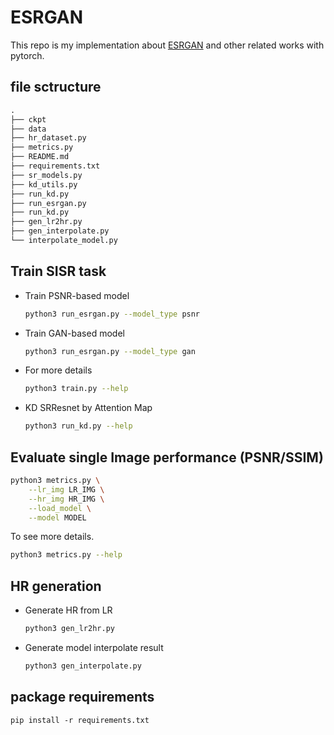 # ESRGAN

This repo is my implementation about [ESRGAN](https://github.com/xinntao/ESRGAN) and other related works with pytorch.

## file sctructure

  ```python
  .
  ├── ckpt
  ├── data
  ├── hr_dataset.py
  ├── metrics.py
  ├── README.md
  ├── requirements.txt
  ├── sr_models.py
  ├── kd_utils.py
  ├── run_kd.py
  ├── run_esrgan.py
  ├── run_kd.py
  ├── gen_lr2hr.py
  ├── gen_interpolate.py
  └── interpolate_model.py
  ```

## Train SISR task
  - Train PSNR-based model

    ```bash
    python3 run_esrgan.py --model_type psnr
    ```

  - Train GAN-based model

    ```bash
    python3 run_esrgan.py --model_type gan
    ```

  - For more details

    ```bash
    python3 train.py --help
    ```
  
  - KD SRResnet by Attention Map
    
    ```bash
    python3 run_kd.py --help
    ```

## Evaluate single Image performance (PSNR/SSIM)

  ```bash
  python3 metrics.py \
      --lr_img LR_IMG \
      --hr_img HR_IMG \
      --load_model \
      --model MODEL
  ```

  To see more details.

  ```bash
  python3 metrics.py --help
  ```

## HR generation 

  - Generate HR from LR

    ```bash
    python3 gen_lr2hr.py
    ```

  - Generate model interpolate result 

    ```bash
    python3 gen_interpolate.py
    ```

## package requirements

  ```
  pip install -r requirements.txt
  ```
